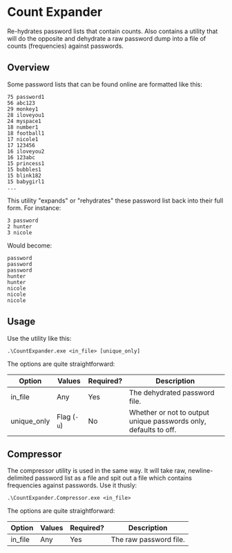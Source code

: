 # Count Expander
Re-hydrates password lists that contain counts. Also contains a utility that will do the opposite and dehydrate a raw password dump into a file of counts (frequencies) against passwords.

## Overview
Some password lists that can be found online are formatted like this:

```
75 password1
56 abc123
29 monkey1
28 iloveyou1
24 myspace1
18 number1
18 football1
17 nicole1
17 123456
16 iloveyou2
16 123abc
15 princess1
15 bubbles1
15 blink182
15 babygirl1
...
```

This utility "expands" or "rehydrates" these password list back into their full form. For instance:

```
3 password
2 hunter
3 nicole
```

Would become:

```
password
password
password
hunter
hunter
nicole
nicole
nicole
```

## Usage
Use the utility like this:

```
.\CountExpander.exe <in_file> [unique_only]
```

The options are quite straightforward:

| Option      | Values      | Required? | Description                                                      |
|-------------|-------------|-----------|------------------------------------------------------------------|
| in_file     | Any         | Yes       | The dehydrated password file.                                    |
| unique_only | Flag (`-u`) | No        | Whether or not to output unique passwords only, defaults to off. |

## Compressor
The compressor utility is used in the same way. It will take raw, newline-delimited password list as a file and spit out a file which contains frequencies against passwords. Use it thusly:

```
.\CountExpander.Compressor.exe <in_file>
```

The options are quite straightforward:

| Option      | Values      | Required? | Description            |
|-------------|-------------|-----------|------------------------|
| in_file     | Any         | Yes       | The raw password file. |

